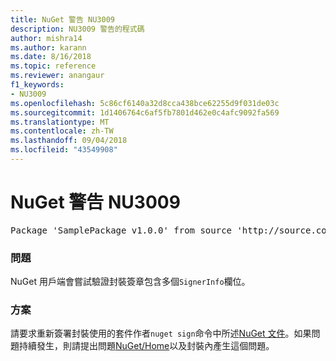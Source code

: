 ```yaml
---
title: NuGet 警告 NU3009
description: NU3009 警告的程式碼
author: mishra14
ms.author: karann
ms.date: 8/16/2018
ms.topic: reference
ms.reviewer: anangaur
f1_keywords:
- NU3009
ms.openlocfilehash: 5c86cf6140a32d8cca438bce62255d9f031de03c
ms.sourcegitcommit: 1d1406764c6af5fb7801d462e0c4afc9092fa569
ms.translationtype: MT
ms.contentlocale: zh-TW
ms.lasthandoff: 09/04/2018
ms.locfileid: "43549908"
---
```

# <a name="nuget-warning-nu3009"></a>NuGet 警告 NU3009

<pre>Package 'SamplePackage v1.0.0' from source 'http://source.com/index.json': The package signature file does not contain exactly one primary signature.</pre>

### <a name="issue"></a>問題

NuGet 用戶端會嘗試驗證封裝簽章包含多個`SignerInfo`欄位。


### <a name="solution"></a>方案

請要求重新簽署封裝使用的套件作者`nuget sign`命令中所述[NuGet 文件](https://docs.microsoft.com/en-us/nuget/create-packages/sign-a-package)。如果問題持續發生，則請提出問題[NuGet/Home](https://github.com/NuGet/Home/issues)以及封裝內產生這個問題。


